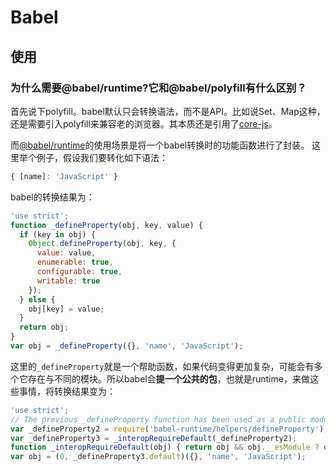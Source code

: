 # Babel

## 使用

### 为什么需要@babel/runtime?它和@babel/polyfill有什么区别？

首先说下polyfill。babel默认只会转换语法，而不是API。比如说Set、Map这种，还是需要引入polyfill来兼容老的浏览器。其本质还是引用了[core-js](https://www.npmjs.com/package/core-js)。

而[@babel/runtime](https://www.npmjs.com/package/@babel/runtime)的使用场景是将一个babel转换时的功能函数进行了封装。
这里举个例子，假设我们要转化如下语法：
``` js
{ [name]: 'JavaScript' }
```

babel的转换结果为：
``` js
'use strict';
function _defineProperty(obj, key, value) {
  if (key in obj) {
    Object.defineProperty(obj, key, {
      value: value,
      enumerable: true,
      configurable: true,
      writable: true
    });
  } else {
    obj[key] = value;
  }
  return obj;
}
var obj = _defineProperty({}, 'name', 'JavaScript');
```

这里的`_defineProperty`就是一个帮助函数，如果代码变得更加复杂，可能会有多个它存在与不同的模块。所以babel会**提一个公共的包**，也就是runtime，来做这些事情，将转换结果变为：
``` js
'use strict';
// The previous _defineProperty function has been used as a public module `babel-runtime/helpers/defineProperty'.
var _defineProperty2 = require('babel-runtime/helpers/defineProperty');
var _defineProperty3 = _interopRequireDefault(_defineProperty2);
function _interopRequireDefault(obj) { return obj && obj.__esModule ? obj : { default: obj }; }
var obj = (0, _defineProperty3.default)({}, 'name', 'JavaScript');
```



